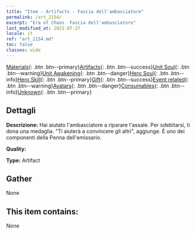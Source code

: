 ```yaml
---
title: "Item - Artifacts - Fascia dell'ambasciatore"
permalink: /art_2154/
excerpt: "Era of Chaos  Fascia dell'ambasciatore"
last_modified_at: 2021-07-27
locale: it
ref: "art_2154.md"
toc: false
classes: wide
---
```

 [Materials](/ItemsIT/){: .btn .btn--primary}[Artifacts](/ItemsIT/Artifacts/){: .btn .btn--success}[Unit Soul](/ItemsIT/UnitSoul/){: .btn .btn--warning}[Unit Awakening](/ItemsIT/UnitAwakening/){: .btn .btn--danger}[Hero Soul](/ItemsIT/HeroSoul/){: .btn .btn--info}[Hero Skill](/ItemsIT/HeroSkill/){: .btn .btn--primary}[Gift](/ItemsIT/Gift/){: .btn .btn--success}[Event related](/ItemsIT/Events/){: .btn .btn--warning}[Avatars](/ItemsIT/Avatars/){: .btn .btn--danger}[Consumables](/ItemsIT/Consumables/){: .btn .btn--info}[Unknown](/ItemsIT/Unknown/){: .btn .btn--primary}

## Dettagli
 **Descrizione:** Hai aiutato l'ambasciatore a riparare l'assale. Per sdebitarsi, ti dona una medaglia. \"Ti aiuterà a convincere gli altri\", aggiunge. È uno dei componenti della Penna dell'emissario.

 **Quality:** 

 **Type:** Artifact

## Gather

  None

## This item contains:

  None

